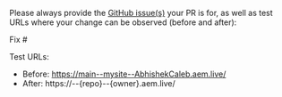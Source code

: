 Please always provide the [GitHub issue(s)](../issues) your PR is for, as well as test URLs where your change can be observed (before and after):

Fix #<gh-issue-id>

Test URLs:
- Before: https://main--mysite--AbhishekCaleb.aem.live/
- After: https://<branch>--{repo}--{owner}.aem.live/
